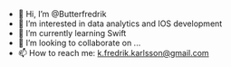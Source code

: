 - 👋 Hi, I’m @Butterfredrik
- 👀 I’m interested in data analytics and IOS development
- 🌱 I’m currently learning Swift
- 💞️ I’m looking to collaborate on ...
- 📫 How to reach me: k.fredrik.karlsson@gmail.com

<!---
Butterfredrik/Butterfredrik is a ✨ special ✨ repository because its `README.md` (this file) appears on your GitHub profile.
You can click the Preview link to take a look at your changes.
--->

